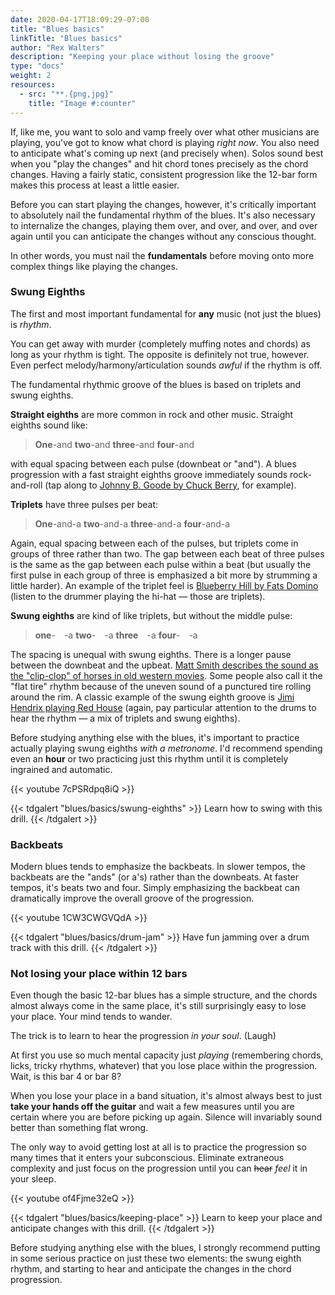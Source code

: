 ```yaml
---
date: 2020-04-17T18:09:29-07:00
title: "Blues basics"
linkTitle: "Blues basics"
author: "Rex Walters"
description: "Keeping your place without losing the groove"
type: "docs"
weight: 2
resources:
  - src: "**.{png,jpg}"
    title: "Image #:counter"
---
```


If, like me, you want to solo and vamp freely over what other musicians are playing, you've got to know what chord is playing *right now*. You also need to anticipate what's coming up next (and precisely when). Solos sound best when you "play the changes" and hit chord tones precisely as the chord changes. Having a fairly static, consistent progression like the 12-bar form makes this process at least a little easier.

Before you can start playing the changes, however, it's critically important to absolutely nail the fundamental rhythm of the blues. It's also necessary to internalize the changes, playing them over, and over, and over, and over again until you can anticipate the changes without any conscious thought.

In other words, you must nail the **fundamentals** before moving onto more complex things like playing the changes.

### Swung Eighths

The first and most important fundamental for **any** music (not just the blues) is *rhythm*.

You can get away with murder (completely muffing notes and chords) as long as your rhythm is tight. The opposite is definitely not true, however. Even  perfect melody/harmony/articulation sounds *awful* if the rhythm is off.

The fundamental rhythmic groove of the blues is based on triplets and swung eighths.

**Straight eighths** are more common in rock and other music. Straight eighths sound like:

> **One**-and **two**-and **three**-and **four**-and

with equal spacing between each pulse (downbeat or "and"). A blues progression with a fast straight eighths groove immediately sounds rock-and-roll (tap along to <a href="https://youtu.be/p0FLZyTZBJ4" target="_blank">Johnny B. Goode by Chuck Berry</a>, for example).

**Triplets** have three pulses per beat:

> **One**-and-a **two**-and-a **three**-and-a **four**-and-a

Again, equal spacing between each of the pulses, but triplets come in groups of three rather than two. The gap between each beat of three pulses is the same as the gap between each pulse within a beat (but usually the first pulse in each group of three is emphasized a bit more by strumming a little harder). An example of the triplet feel is <a href="https://youtu.be/bQQCPrwKzdo" target="_blank">Blueberry Hill by Fats Domino</a> (listen to the drummer playing the hi-hat &mdash; those are triplets).

**Swung eighths** are kind of like triplets, but without the middle pulse:

> **one**-&emsp;-a   **two**-&emsp;-a   **three**&emsp;-a   **four**-&emsp;-a

The spacing is unequal with swung eighths. There is a longer pause between the downbeat and the upbeat. <a href="https://youtu.be/ejr2S7bN0V8?&t=3m22s" target="_blank">Matt Smith describes the sound as the "clip-clop" of horses in old western movies</a>. Some people also call it the "flat tire" rhythm because of the uneven sound of a punctured tire rolling around the rim. A classic example of the swung eighth groove is <a href="https://www.youtube.com/watch?v=n2cygQ3p_-A" target="_blank">Jimi Hendrix playing Red House</a> (again, pay particular attention to the drums to hear the rhythm &mdash; a mix of triplets and swung eighths).

Before studying anything else with the blues, it's important to practice actually playing swung eighths *with a metronome*. I'd recommend spending even an **hour** or two practicing just this rhythm until it is completely ingrained and automatic.

{{< youtube 7cPSRdpq8iQ  >}}

{{< tdgalert "blues/basics/swung-eighths" >}}
Learn how to swing with this drill.
{{< /tdgalert >}}

### Backbeats

Modern blues tends to emphasize the backbeats. In slower tempos, the backbeats are the "ands" (or a's) rather than the downbeats. At faster tempos, it's beats two and four. Simply emphasizing the backbeat can dramatically improve the overall groove of the progression.

{{< youtube 1CW3CWGVQdA  >}}

{{< tdgalert "blues/basics/drum-jam" >}}
Have fun jamming over a drum track with this drill.
{{< /tdgalert >}}

### Not losing your place within 12 bars

Even though the basic 12-bar blues has a simple structure, and the chords almost always come in the same place, it's still surprisingly easy to lose your place. Your mind tends to wander.

The trick is to learn to hear the progression *in your soul*. (Laugh)

At first you use so much mental capacity just *playing* (remembering chords, licks, tricky rhythms, whatever) that you lose place within the progression. Wait, is this bar 4 or bar 8?

When you lose your place in a band situation, it's almost always best to just **take your hands off the guitar** and wait a few measures until you are certain where you are before picking up again. Silence will invariably sound better than something flat wrong.

The only way to avoid getting lost at all is to practice the progression so many times that it enters your subconscious. Eliminate extraneous complexity and just focus on the progression until you can ~~hear~~ *feel* it in your sleep.

{{< youtube of4Fjme32eQ  >}}

{{< tdgalert "blues/basics/keeping-place" >}}
Learn to keep your place and anticipate changes with this drill.
{{< /tdgalert >}}

Before studying anything else with the blues, I strongly recommend putting in some serious practice on just these two elements: the swung eighth rhythm, and starting to hear and anticipate the changes in the chord progression.

